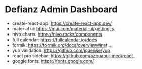 # Defianz Admin Dashboard

- create-react-app: https://create-react-app.dev/
- material ui: https://mui.com/material-ui/getting-s...
- nivo charts: https://nivo.rocks/components
- full calendar: https://fullcalendar.io/docs
- formik: https://formik.org/docs/overview#inst...
- yup validation: https://github.com/jquense/yup
- react pro sidebar: https://github.com/azouaoui-med/react...
- google fonts: https://fonts.google.com/